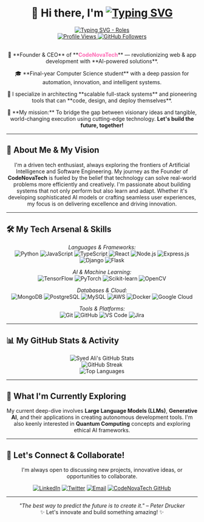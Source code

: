 # <div align="center">👋 Hi there, I'm <a href="https://github.com/syedalim1"><img src="https://readme-typing-svg.herokuapp.com?font=Fira+Code&size=35&duration=2500&pause=800&color=00D9FF&background=00000000¢er=true&vCenter=true&multiline=true&width=500&height=80&lines=Syed+Ali+M;Welcome+to+my+Digital+World!" alt="Typing SVG" /></a></div>

<div align="center">
  <a href="https://git.io/typing-svg"><img src="https://readme-typing-svg.herokuapp.com?font=Orbitron&size=24&duration=3000&pause=1000&color=00D9FF;8A2BE2;FF69B4&background=00000000¢er=true&vCenter=true&multiline=true&width=650&height=120&lines=🚀+Founder+%26+CEO+of+CodeNovaTech;🤖+AI+Automation+Strategist;💻+Full-Stack+Developer;✨+Tech+with+Purpose+%7C+Impact+with+Code" alt="Typing SVG - Roles" /></a>
</div>

<div align="center">
  <a href="https://github.com/syedalim1">
    <img src="https://komarev.com/ghpvc/?username=syedalim1&label=Profile%20Views&color=00D9FF&style=flat-square" alt="Profile Views"/>
  </a>
  <a href="https://github.com/syedalim1?tab=followers">
    <img src="https://img.shields.io/github/followers/syedalim1?label=Followers&style=social&logo=github&color=FF69B4" alt="GitHub Followers"/>
  </a>
</div>

<br>

<div align="center">  
  <p>
    🌟 **Founder & CEO** of **<a href="https://github.com/CodeNovaTech" style="color: #FF69B4; text-decoration: none; font-weight: bold;">CodeNovaTech</a>** — revolutionizing web & app development with **AI-powered solutions**.
  </p>
  <p>
    🎓 **Final-year Computer Science student** with a deep passion for automation, innovation, and intelligent systems.
  </p>
  <p>
    💼 I specialize in architecting **scalable full-stack systems** and pioneering tools that can **code, design, and deploy themselves**.
  </p>
  <p>
    🎯 **My mission:** To bridge the gap between visionary ideas and tangible, world-changing execution using cutting-edge technology. <strong>Let's build the future, together!</strong>
  </p>
</div>

---

## 🚀 About Me & My Vision

<div align="center">
  <p>
    I'm a driven tech enthusiast, always exploring the frontiers of Artificial Intelligence and Software Engineering. My journey as the Founder of <strong>CodeNovaTech</strong> is fueled by the belief that technology can solve real-world problems more efficiently and creatively. I'm passionate about building systems that not only perform but also learn and adapt. Whether it's developing sophisticated AI models or crafting seamless user experiences, my focus is on delivering excellence and driving innovation.
  </p>
</div>

---

## 🛠️ My Tech Arsenal & Skills

<div align="center">
  <p>
    <em>Languages & Frameworks:</em><br>
    <img src="https://img.shields.io/badge/Python-3776AB?style=for-the-badge&logo=python&logoColor=white" alt="Python"/>
    <img src="https://img.shields.io/badge/JavaScript-F7DF1E?style=for-the-badge&logo=javascript&logoColor=black" alt="JavaScript"/>
    <img src="https://img.shields.io/badge/TypeScript-3178C6?style=for-the-badge&logo=typescript&logoColor=white" alt="TypeScript"/>
    <img src="https://img.shields.io/badge/React-61DAFB?style=for-the-badge&logo=react&logoColor=black" alt="React"/>
    <img src="https://img.shields.io/badge/Node.js-339933?style=for-the-badge&logo=nodedotjs&logoColor=white" alt="Node.js"/>
    <img src="https://img.shields.io/badge/Express.js-000000?style=for-the-badge&logo=express&logoColor=white" alt="Express.js"/>
    <img src="https://img.shields.io/badge/Django-092E20?style=for-the-badge&logo=django&logoColor=white" alt="Django"/>
    <img src="https://img.shields.io/badge/Flask-000000?style=for-the-badge&logo=flask&logoColor=white" alt="Flask"/>
  </p>
  <p>
    <em>AI & Machine Learning:</em><br>
    <img src="https://img.shields.io/badge/TensorFlow-FF6F00?style=for-the-badge&logo=tensorflow&logoColor=white" alt="TensorFlow"/>
    <img src="https://img.shields.io/badge/PyTorch-EE4C2C?style=for-the-badge&logo=pytorch&logoColor=white" alt="PyTorch"/>
    <img src="https://img.shields.io/badge/scikit--learn-F7931E?style=for-the-badge&logo=scikit-learn&logoColor=white" alt="Scikit-learn"/>
    <img src="https://img.shields.io/badge/OpenCV-5C3EE8?style=for-the-badge&logo=opencv&logoColor=white" alt="OpenCV"/>
  </p>
  <p>
    <em>Databases & Cloud:</em><br>
    <img src="https://img.shields.io/badge/MongoDB-47A248?style=for-the-badge&logo=mongodb&logoColor=white" alt="MongoDB"/>
    <img src="https://img.shields.io/badge/PostgreSQL-4169E1?style=for-the-badge&logo=postgresql&logoColor=white" alt="PostgreSQL"/>
    <img src="https://img.shields.io/badge/MySQL-005C84?style=for-the-badge&logo=mysql&logoColor=white" alt="MySQL"/>
    <img src="https://img.shields.io/badge/Amazon_AWS-232F3E?style=for-the-badge&logo=amazon-aws&logoColor=white" alt="AWS"/>
    <img src="https://img.shields.io/badge/Docker-2496ED?style=for-the-badge&logo=docker&logoColor=white" alt="Docker"/>
    <img src="https://img.shields.io/badge/Google_Cloud-4285F4?style=for-the-badge&logo=google-cloud&logoColor=white" alt="Google Cloud"/>
  </p>
  <p>
    <em>Tools & Platforms:</em><br>
    <img src="https://img.shields.io/badge/Git-F05032?style=for-the-badge&logo=git&logoColor=white" alt="Git"/>
    <img src="https://img.shields.io/badge/GitHub-181717?style=for-the-badge&logo=github&logoColor=white" alt="GitHub"/>
    <img src="https://img.shields.io/badge/VS_Code-007ACC?style=for-the-badge&logo=visual-studio-code&logoColor=white" alt="VS Code"/>
    <img src="https://img.shields.io/badge/Jira-0052CC?style=for-the-badge&logo=jira&logoColor=white" alt="Jira"/>
  </p>
</div>

---

## 📊 My GitHub Stats & Activity

<div align="center">
  <img src="https://github-readme-stats.vercel.app/api?username=syedalim1&show_icons=true&theme=radical&hide_border=true&count_private=true&include_all_commits=true" alt="Syed Ali's GitHub Stats" />
  <br>
  <img src="https://github-readme-streak-stats.herokuapp.com/?user=syedalim1&theme=radical&hide_border=true" alt="GitHub Streak" />
  <br>
  <img src="https://github-readme-stats.vercel.app/api/top-langs/?username=syedalim1&layout=compact&theme=radical&hide_border=true&langs_count=8" alt="Top Languages" />
</div>

---

## 🌱 What I'm Currently Exploring

<div align="center">
  <p>
    My current deep-dive involves <strong>Large Language Models (LLMs)</strong>, <strong>Generative AI</strong>, and their applications in creating autonomous development tools. I'm also keenly interested in <strong>Quantum Computing</strong> concepts and exploring ethical AI frameworks.
  </p>
</div>

---

## 🔗 Let's Connect & Collaborate!

<div align="center">
  <p>I'm always open to discussing new projects, innovative ideas, or opportunities to collaborate.</p>
  <a href="https://www.linkedin.com/in/your-linkedin-username" target="_blank"><img src="https://img.shields.io/badge/LinkedIn-0077B5?style=for-the-badge&logo=linkedin&logoColor=white" alt="LinkedIn"></a>
  <a href="https://twitter.com/your-twitter-username" target="_blank"><img src="https://img.shields.io/badge/Twitter-1DA1F2?style=for-the-badge&logo=twitter&logoColor=white" alt="Twitter"></a>
  <a href="mailto:your-email@example.com"><img src="https://img.shields.io/badge/Email_Me-D14836?style=for-the-badge&logo=gmail&logoColor=white" alt="Email"></a>
  <a href="https://github.com/CodeNovaTech" target="_blank"><img src="https://img.shields.io/badge/CodeNovaTech-FF69B4?style=for-the-badge&logo=github&logoColor=white" alt="CodeNovaTech GitHub"></a>
  <!-- Optional: Add a link to your portfolio website if you have one -->
  <!-- <a href="https://your-portfolio.com" target="_blank"><img src="https://img.shields.io/badge/Portfolio-3423A6?style=for-the-badge&logo=firefoxbrowser&logoColor=white" alt="Portfolio"></a> -->
</div>

<hr>

<div align="center">
  <em>"The best way to predict the future is to create it." – Peter Drucker</em>
  <br>
  ✨ Let's innovate and build something amazing! ✨
</div>
